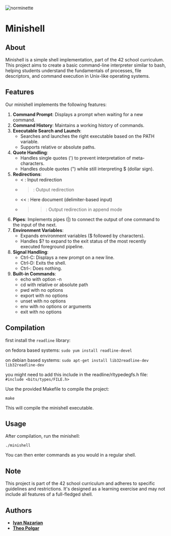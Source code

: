 ![norminette](https://github.com/FxmousKid/42Cursus-minishell/workflows/CI/badge.svg)

# Minishell

## About

Minishell is a simple shell implementation, part of the 42 school curriculum. This project aims to create a basic command-line interpreter similar to bash, helping students understand the fundamentals of processes, file descriptors, and command execution in Unix-like operating systems.

## Features

Our minishell implements the following features:

1. **Command Prompt**: Displays a prompt when waiting for a new command.
2. **Command History**: Maintains a working history of commands.
3. **Executable Search and Launch**: 
   - Searches and launches the right executable based on the PATH variable.
   - Supports relative or absolute paths.
4. **Quote Handling**:
   - Handles single quotes (') to prevent interpretation of meta-characters.
   - Handles double quotes (") while still interpreting $ (dollar sign).
5. **Redirections**:
   - < : Input redirection
   - > : Output redirection
   - << : Here document (delimiter-based input)
   - >> : Output redirection in append mode
6. **Pipes**: Implements pipes (|) to connect the output of one command to the input of the next.
7. **Environment Variables**: 
   - Expands environment variables ($ followed by characters).
   - Handles $? to expand to the exit status of the most recently executed foreground pipeline.
8. **Signal Handling**:
   - Ctrl-C: Displays a new prompt on a new line.
   - Ctrl-D: Exits the shell.
   - Ctrl-\: Does nothing.
9. **Built-in Commands**:
   - echo with option -n
   - cd with relative or absolute path
   - pwd with no options
   - export with no options
   - unset with no options
   - env with no options or arguments
   - exit with no options

## Compilation

first install the ```readline``` library:

on fedora based systems:
```sudo yum install readline-devel```

on debian based systems:
```sudo apt-get install lib32readline-dev lib32readline-dev```

you might need to add this include in the readline/rltypedegfs.h file:
```#include <bits/types/FILE.h>```


Use the provided Makefile to compile the project:

```
make
```

This will compile the minishell executable.

## Usage

After compilation, run the minishell:

```
./minishell
```

You can then enter commands as you would in a regular shell.

## Note

This project is part of the 42 school curriculum and adheres to specific guidelines and restrictions. It's designed as a learning exercise and may not include all features of a full-fledged shell.

## Authors

- [**Iyan Nazarian**](https://github.com/FxmousKid)
- [**Theo Polgar**](https://github.com/MonkePlusPlus)
